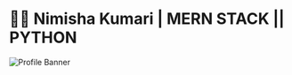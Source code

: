# 👩‍💻 Nimisha Kumari | MERN STACK || PYTHON 

![Profile Banner](https://capsule-render.vercel.app/api?type=waving&color=gradient&customColorList=0,2,2,5,30&height=200&section=header&text=Nimisha%20Kumari&fontSize=80&animation=fadeIn)

<!--## 🌟 About Me

Passionate learner diving into the world of Web Development and C Programming. Transforming curiosity into code, one project at a time!

### 🚀 Tech Stack

![HTML5](https://img.shields.io/badge/HTML5-E34F26?style=for-the-badge&logo=html5&logoColor=white)
![CSS3](https://img.shields.io/badge/CSS3-1572B6?style=for-the-badge&logo=css3&logoColor=white)
![JavaScript](https://img.shields.io/badge/JavaScript-F7DF1E?style=for-the-badge&logo=javascript&logoColor=black)
![C](https://img.shields.io/badge/C-00599C?style=for-the-badge&logo=c&logoColor=white)

### 📊 GitHub Stats

![Nimisha's GitHub Stats](https://github-readme-stats.vercel.app/api?username=nimisha&show_icons=true&theme=radical&count_private=true&include_all_commits=true&animation=blink)

### 🌈 Learning Journey

- 🔭 Currently exploring Web Development fundamentals
- 🌱 Deep diving into C programming concepts
- 💡 Building projects to solidify learning

### 🎯 Goals for 2024

- [ ] Master responsive web design
- [ ] Complete advanced C programming course
- [ ] Build a full-stack web application
- [ ] Contribute to open-source projects

### 📫 Connect with Me

[![LinkedIn](https://img.shields.io/badge/LinkedIn-0077B5?style=for-the-badge&logo=linkedin&logoColor=white)](https://www.linkedin.com/in/nimisha-15)
[![Twitter](https://img.shields.io/badge/Twitter-1DA1F2?style=for-the-badge&logo=twitter&logoColor=white)](https://twitter.com/nimisha-15)

![Snake Game Contribution Graph](https://raw.githubusercontent.com/nimisha-15/nimisha/output/github-contribution-grid-snake.svg)

---

⭐️ From [Nimisha Kumari](https://github.com/nimisha-15) -->




